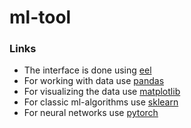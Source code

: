 # ml-tool

### Links
- The interface is done using [eel](https://github.com/python-eel/Eel#usage)
- For working with data use [pandas](https://pandas.pydata.org/)
- For visualizing the data use [matplotlib](https://matplotlib.org/stable)
- For classic ml-algorithms use [sklearn](https://scikit-learn.org/stable/)
- For neural networks use [pytorch](https://pytorch.org/)

